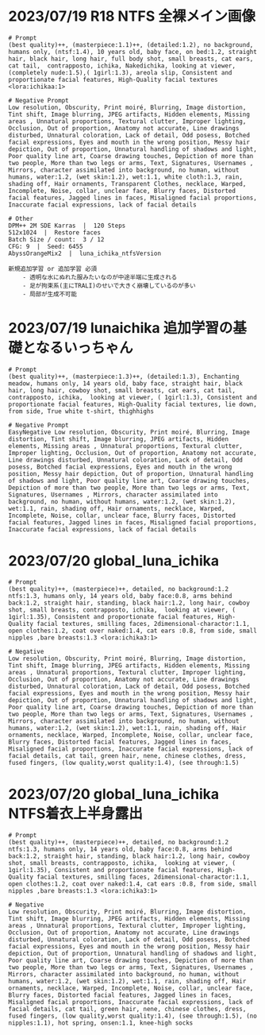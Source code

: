 # 2023/07/19 R18 NTFS 全裸メイン画像

    # Prompt
    (best quality)++, (masterpiece:1.1)++, (detailed:1.2), no background, humans only, (ntsf:1.4), 10 years old, baby face, on bed:1.2, straight hair, black hair, long hair, full body shot, small breasts, cat ears, cat tail,  contrapposto, ichika, Nakedichika, looking at viewer, (completely nude:1.5),( 1girl:1.3), areola slip, Consistent and proportionate facial features, High-Quality facial textures <lora:ichikaa:1>

    # Negative Prompt
    Low resolution, Obscurity, Print moiré, Blurring, Image distortion, Tint shift, Image blurring, JPEG artifacts, Hidden elements, Missing areas , Unnatural proportions, Textural clutter, Improper lighting, Occlusion, Out of proportion, Anatomy not accurate, Line drawings disturbed, Unnatural coloration, Lack of detail, Odd posess, Botched facial expressions, Eyes and mouth in the wrong position, Messy hair depiction, Out of proportion, Unnatural handling of shadows and light, Poor quality line art, Coarse drawing touches, Depiction of more than two people, More than two legs or arms, Text, Signatures, Usernames , Mirrors, character assimilated into background, no human, without humans, water:1.2, (wet skin:1.2), wet:1.1, white cloth:1.3, rain, shading off, Hair ornaments, Transparent Clothes, necklace, Warped, Incomplete, Noise, collar, unclear face, Blurry faces, Distorted facial features, Jagged lines in faces, Misaligned facial proportions, Inaccurate facial expressions, lack of facial details

    # Other 
    DPM++ 2M SDE Karras  |  120 Steps
    512x1024  |  Restore faces
    Batch Size / count:  3 / 12
    CFG: 9  |  Seed: 6455
    AbyssOrangeMix2  |  luna_ichika_ntfsVersion

    新規追加学習 or 追加学習 必須
        - 透明な水にぬれた服みたいなのが中途半端に生成される
        - 足が拘束系(主にTRALI)のせいで大きく崩壊しているのが多い
        - 局部が生成不可能

# 2023/07/19 lunaichika 追加学習の基礎となるいっちゃん

    # Prompt
    (best quality)++, (masterpiece:1.3)++, (detailed:1.3), Enchanting meadow, humans only, 14 years old, baby face, straight hair, black hair, long hair, cowboy shot, small breasts, cat ears, cat tail,  contrapposto, ichika,  looking at viewer, ( 1girl:1.3), Consistent and proportionate facial features, High-Quality facial textures, lie down, from side, True white t-shirt, thighhighs

    # Negative Prompt
    EasyNegative Low resolution, Obscurity, Print moiré, Blurring, Image distortion, Tint shift, Image blurring, JPEG artifacts, Hidden elements, Missing areas , Unnatural proportions, Textural clutter, Improper lighting, Occlusion, Out of proportion, Anatomy not accurate, Line drawings disturbed, Unnatural coloration, Lack of detail, Odd posess, Botched facial expressions, Eyes and mouth in the wrong position, Messy hair depiction, Out of proportion, Unnatural handling of shadows and light, Poor quality line art, Coarse drawing touches, Depiction of more than two people, More than two legs or arms, Text, Signatures, Usernames , Mirrors, character assimilated into background, no human, without humans, water:1.2, (wet skin:1.2), wet:1.1, rain, shading off, Hair ornaments, necklace, Warped, Incomplete, Noise, collar, unclear face, Blurry faces, Distorted facial features, Jagged lines in faces, Misaligned facial proportions, Inaccurate facial expressions, lack of facial details
	
# 2023/07/20 global_luna_ichika
	
	# Prompt 
	(best quality)++, (masterpiece)++, detailed, no background:1.2 ntfs:1.3, humans only, 14 years old, baby face:0.8, arms behind back:1.2, straight hair, standing, black hair:1.2, long hair, cowboy shot, small breasts, contrapposto, ichika,  looking at viewer, ( 1girl:1.35), Consistent and proportionate facial features, High-Quality facial textures, smilling faces, 2dimensional-charactor:1.1,  open clothes:1.2, coat over naked:1.4, cat ears :0.8, from side, small nipples ,bare breasts:1.3 <lora:ichika3:1>
	
	# Negative
	Low resolution, Obscurity, Print moiré, Blurring, Image distortion, Tint shift, Image blurring, JPEG artifacts, Hidden elements, Missing areas , Unnatural proportions, Textural clutter, Improper lighting, Occlusion, Out of proportion, Anatomy not accurate, Line drawings disturbed, Unnatural coloration, Lack of detail, Odd posess, Botched facial expressions, Eyes and mouth in the wrong position, Messy hair depiction, Out of proportion, Unnatural handling of shadows and light, Poor quality line art, Coarse drawing touches, Depiction of more than two people, More than two legs or arms, Text, Signatures, Usernames , Mirrors, character assimilated into background, no human, without humans, water:1.2, (wet skin:1.2), wet:1.1, rain, shading off, Hair ornaments, necklace, Warped, Incomplete, Noise, collar, unclear face, Blurry faces, Distorted facial features, Jagged lines in faces, Misaligned facial proportions, Inaccurate facial expressions, lack of facial details, cat tail, green hair, nene, chinese clothes, dress, fused fingers, (low quality,worst quality:1.4), (see through:1.5)
	

# 2023/07/20 global_luna_ichika NTFS着衣上半身露出
	
	# Prompt
	(best quality)++, (masterpiece)++, detailed, no background:1.2 ntfs:1.3, humans only, 14 years old, baby face:0.8, arms behind back:1.2, straight hair, standing, black hair:1.2, long hair, cowboy shot, small breasts, contrapposto, ichika,  looking at viewer, ( 1girl:1.35), Consistent and proportionate facial features, High-Quality facial textures, smilling faces, 2dimensional-charactor:1.1,  open clothes:1.2, coat over naked:1.4, cat ears :0.8, from side, small nipples ,bare breasts:1.3 <lora:ichika3:1>
	
	# Negative
	Low resolution, Obscurity, Print moiré, Blurring, Image distortion, Tint shift, Image blurring, JPEG artifacts, Hidden elements, Missing areas , Unnatural proportions, Textural clutter, Improper lighting, Occlusion, Out of proportion, Anatomy not accurate, Line drawings disturbed, Unnatural coloration, Lack of detail, Odd posess, Botched facial expressions, Eyes and mouth in the wrong position, Messy hair depiction, Out of proportion, Unnatural handling of shadows and light, Poor quality line art, Coarse drawing touches, Depiction of more than two people, More than two legs or arms, Text, Signatures, Usernames , Mirrors, character assimilated into background, no human, without humans, water:1.2, (wet skin:1.2), wet:1.1, rain, shading off, Hair ornaments, necklace, Warped, Incomplete, Noise, collar, unclear face, Blurry faces, Distorted facial features, Jagged lines in faces, Misaligned facial proportions, Inaccurate facial expressions, lack of facial details, cat tail, green hair, nene, chinese clothes, dress, fused fingers, (low quality,worst quality:1.4), (see through:1.5), (no nipples:1.1), hot spring, onsen:1.1, knee-high socks